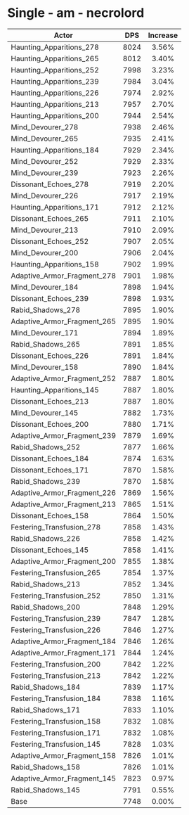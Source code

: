 # Single - am - necrolord
| Actor | DPS | Increase |
|---|:---:|:---:|
|Haunting_Apparitions_278|8024|3.56%|
|Haunting_Apparitions_265|8012|3.40%|
|Haunting_Apparitions_252|7998|3.23%|
|Haunting_Apparitions_239|7984|3.04%|
|Haunting_Apparitions_226|7974|2.92%|
|Haunting_Apparitions_213|7957|2.70%|
|Haunting_Apparitions_200|7944|2.54%|
|Mind_Devourer_278|7938|2.46%|
|Mind_Devourer_265|7935|2.41%|
|Haunting_Apparitions_184|7929|2.34%|
|Mind_Devourer_252|7929|2.33%|
|Mind_Devourer_239|7923|2.26%|
|Dissonant_Echoes_278|7919|2.20%|
|Mind_Devourer_226|7917|2.19%|
|Haunting_Apparitions_171|7912|2.12%|
|Dissonant_Echoes_265|7911|2.10%|
|Mind_Devourer_213|7910|2.09%|
|Dissonant_Echoes_252|7907|2.05%|
|Mind_Devourer_200|7906|2.04%|
|Haunting_Apparitions_158|7902|1.99%|
|Adaptive_Armor_Fragment_278|7901|1.98%|
|Mind_Devourer_184|7898|1.94%|
|Dissonant_Echoes_239|7898|1.93%|
|Rabid_Shadows_278|7895|1.90%|
|Adaptive_Armor_Fragment_265|7895|1.90%|
|Mind_Devourer_171|7894|1.89%|
|Rabid_Shadows_265|7891|1.85%|
|Dissonant_Echoes_226|7891|1.84%|
|Mind_Devourer_158|7890|1.84%|
|Adaptive_Armor_Fragment_252|7887|1.80%|
|Haunting_Apparitions_145|7887|1.80%|
|Dissonant_Echoes_213|7887|1.80%|
|Mind_Devourer_145|7882|1.73%|
|Dissonant_Echoes_200|7880|1.71%|
|Adaptive_Armor_Fragment_239|7879|1.69%|
|Rabid_Shadows_252|7877|1.66%|
|Dissonant_Echoes_184|7874|1.63%|
|Dissonant_Echoes_171|7870|1.58%|
|Rabid_Shadows_239|7870|1.58%|
|Adaptive_Armor_Fragment_226|7869|1.56%|
|Adaptive_Armor_Fragment_213|7865|1.51%|
|Dissonant_Echoes_158|7864|1.50%|
|Festering_Transfusion_278|7858|1.43%|
|Rabid_Shadows_226|7858|1.42%|
|Dissonant_Echoes_145|7858|1.41%|
|Adaptive_Armor_Fragment_200|7855|1.38%|
|Festering_Transfusion_265|7854|1.37%|
|Rabid_Shadows_213|7852|1.34%|
|Festering_Transfusion_252|7850|1.31%|
|Rabid_Shadows_200|7848|1.29%|
|Festering_Transfusion_239|7847|1.28%|
|Festering_Transfusion_226|7846|1.27%|
|Adaptive_Armor_Fragment_184|7846|1.26%|
|Adaptive_Armor_Fragment_171|7844|1.24%|
|Festering_Transfusion_200|7842|1.22%|
|Festering_Transfusion_213|7842|1.22%|
|Rabid_Shadows_184|7839|1.17%|
|Festering_Transfusion_184|7838|1.16%|
|Rabid_Shadows_171|7833|1.10%|
|Festering_Transfusion_158|7832|1.08%|
|Festering_Transfusion_171|7832|1.08%|
|Festering_Transfusion_145|7828|1.03%|
|Adaptive_Armor_Fragment_158|7826|1.01%|
|Rabid_Shadows_158|7826|1.01%|
|Adaptive_Armor_Fragment_145|7823|0.97%|
|Rabid_Shadows_145|7791|0.55%|
|Base|7748|0.00%|
